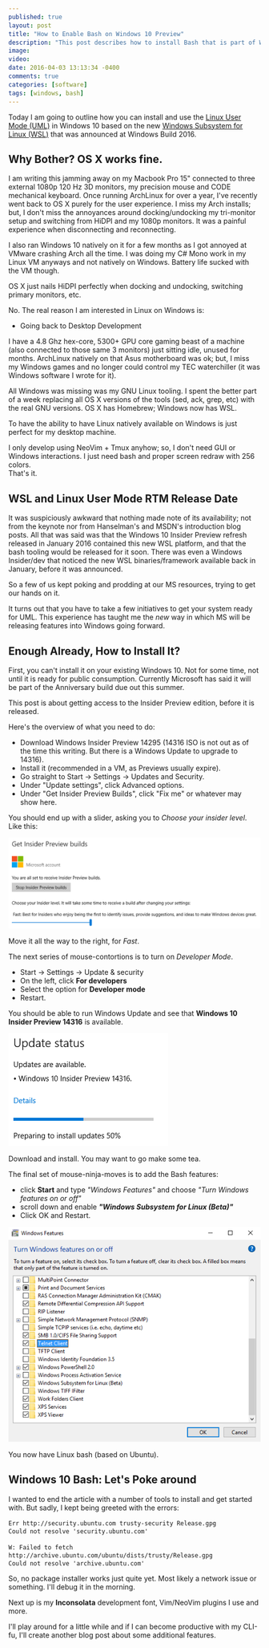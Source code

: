 ```yaml
---
published: true
layout: post
title: "How to Enable Bash on Windows 10 Preview"
description: "This post describes how to install Bash that is part of Windows 10 Preview."
image:
video:
date: 2016-04-03 13:13:34 -0400
comments: true
categories: [software]
tags: [windows, bash]
---
```


Today I am going to outline how you can install and use the [Linux User Mode
(UML)](http://www.hanselman.com/blog/DevelopersCanRunBashShellAndUsermodeUbuntuLinuxBinariesOnWindows10.aspx)
in Windows 10 based on the new [Windows Subsystem for Linux
(WSL)](https://blogs.windows.com/buildingapps/2016/03/30/run-bash-on-ubuntu-on-windows/)
that was announced at Windows Build 2016.

## Why Bother?  OS X works fine.

I am writing this jamming away on my Macbook Pro 15" connected to three external
1080p 120 Hz 3D monitors, my precision mouse and CODE mechanical keyboard.  Once
running ArchLinux for over a year, I've recently went back to OS X purely for
the user experience.  I miss my Arch installs; but, I don't miss the annoyances
around docking/undocking my tri-monitor setup and switching from HiDPI and my
1080p monitors.  It was a painful experience when disconnecting and reconnecting.

I also ran Windows 10 natively on it for a few months as I got annoyed at VMware
crashing Arch all the time.  I was doing my C# Mono work in my Linux VM anyways
and not natively on Windows.  Battery life sucked with the VM though.

OS X just nails HiDPI perfectly when docking and undocking, switching primary
monitors, etc.  

No.  The real reason I am interested in Linux on Windows is:

* Going back to Desktop Development

I have a 4.8 Ghz hex-core, 5300+ GPU core gaming beast of a machine (also
connected to those same 3 monitors) just sitting idle, unused for months.
ArchLinux natively on that Asus motherboard was ok; but, I miss my Windows games
and no longer could control my TEC waterchiller (it was Windows software I wrote
for it).

All Windows was missing was my GNU Linux tooling.  I spent the better part of a
week replacing all OS X versions of the tools (sed, ack, grep, etc) with the
real GNU versions.  OS X has Homebrew; Windows now has WSL.

To have the ability to have Linux natively available on Windows is just perfect
for my desktop machine.

I only develop using NeoVim + Tmux anyhow; so, I don't need GUI or Windows
interactions.  I just need bash and proper screen redraw with 256 colors.  
That's it.

## WSL and Linux User Mode RTM Release Date

It was suspiciously awkward that nothing made note of its availability; not from
the keynote nor from Hanselman's and MSDN's introduction blog posts.  All that
was said was that the Windows 10 Insider Preview refresh released in January
2016 contained this new WSL platform, and that the bash tooling would be
released for it soon.  There was even a Windows Insider/dev that noticed the new
WSL binaries/framework available back in January, before it was announced.

So a few of us kept poking and prodding at our MS resources, trying to get our
hands on it.  

It turns out that you have to take a few initiatives to get your system ready
for UML.  This experience has taught me the *new* way in which MS will be
releasing features into Windows going forward.  

## Enough Already, How to Install It?

First, you can't install it on your existing Windows 10.  Not for some time, not
until it is ready for public consumption.  Currently Microsoft has said it will
be part of the Anniversary build due out this summer.

This post is about getting access to the Insider Preview edition, before it is
released.

Here's the overview of what you need to do:

* Download Windows Insider Preview 14295 (14316 ISO is not out as of the time
  this writing.  But there is a Windows Update to upgrade to 14316).
* Install it (recommended in a VM, as Previews usually expire).
* Go straight to Start -> Settings -> Updates and Security.
* Under "Update settings", click Advanced options.
* Under "Get Insider Preview Builds", click "Fix me" or whatever may show here.

You should end up with a slider, asking you to *Choose your insider level*.
Like this:

![Windows Insider Preview slider level](/blog/images/windows-insider-preview-builds.png)

Move it all the way to the right, for *Fast*.

The next series of mouse-contortions is to turn on *Developer Mode*.

* Start -> Settings -> Update & security
* On the left, click **For developers**
* Select the option for **Developer mode**
* Restart.

You should be able to run Windows Update and see that **Windows 10 Insider Preview 14316** is available.  

![Windows 10 Insider Preview 14316 Update](/blog/images/windows-insider-preview-build-14316.png)

Download and install.  You may want to go make some tea.

The final set of mouse-ninja-moves is to add the Bash features:

* click **Start** and type *"Windows Features"* and choose *"Turn Windows
features on or off"*
* scroll down and enable ***"Windows Subsystem for Linux (Beta)"***
* Click OK and Restart.

![Enabling Windows Subsystem for Linux](/blog/images/windows-subsystem-for-linux-enabling.png)

You now have Linux bash (based on Ubuntu).

## Windows 10 Bash: Let's Poke around

I wanted to end the article with a number of tools to install and get started
with.  But sadly, I kept being greeted with the errors:

    Err http://security.ubuntu.com trusty-security Release.gpg
    Could not resolve 'security.ubuntu.com'

    W: Failed to fetch http://archive.ubuntu.com/ubuntu/dists/trusty/Release.gpg  
    Could not resolve 'archive.ubuntu.com'

So, no package installer works just quite yet.  Most likely a network issue or something. I'll debug it in the morning.

Next up is my **Inconsolata** development font, Vim/NeoVim plugins I use and
more.

I'll play around for a little while and if I can become productive with my
CLI-fu, I'll create another blog post about some additional features.
